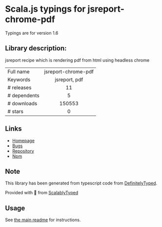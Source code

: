 
# Scala.js typings for jsreport-chrome-pdf

Typings are for version 1.6

## Library description:
jsreport recipe which is rendering pdf from html using headless chrome

|                    |                 |
| ------------------ | :-------------: |
| Full name          | jsreport-chrome-pdf |
| Keywords           | jsreport, pdf |
| # releases         | 11 |
| # dependents       | 5 |
| # downloads        | 150553 |
| # stars            | 0 |

## Links
- [Homepage](https://github.com/jsreport/jsreport-chrome-pdf)
- [Bugs](https://github.com/jsreport/jsreport-chrome-pdf/issues)
- [Repository](https://github.com/jsreport/jsreport-chrome-pdf)
- [Npm](https://www.npmjs.com/package/jsreport-chrome-pdf)
    


## Note
This library has been generated from typescript code from [DefinitelyTyped](https://definitelytyped.org).

Provided with :purple_heart: from [ScalablyTyped](https://github.com/oyvindberg/ScalablyTyped)

## Usage
See [the main readme](../../readme.md) for instructions.


